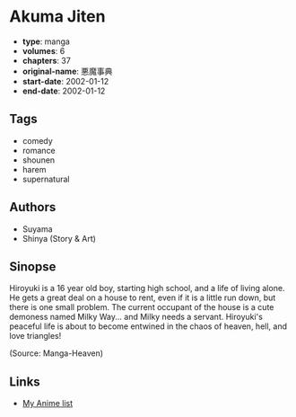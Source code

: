 # Akuma Jiten

-   **type**: manga
-   **volumes**: 6
-   **chapters**: 37
-   **original-name**: 悪魔事典
-   **start-date**: 2002-01-12
-   **end-date**: 2002-01-12

## Tags

-   comedy
-   romance
-   shounen
-   harem
-   supernatural

## Authors

-   Suyama
-   Shinya (Story & Art)

## Sinopse

Hiroyuki is a 16 year old boy, starting high school, and a life of living alone. He gets a great deal on a house to rent, even if it is a little run down, but there is one small problem. The current occupant of the house is a cute demoness named Milky Way... and Milky needs a servant. Hiroyuki's peaceful life is about to become entwined in the chaos of heaven, hell, and love triangles!

(Source: Manga-Heaven)

## Links

-   [My Anime list](https://myanimelist.net/manga/1386/Akuma_Jiten)
